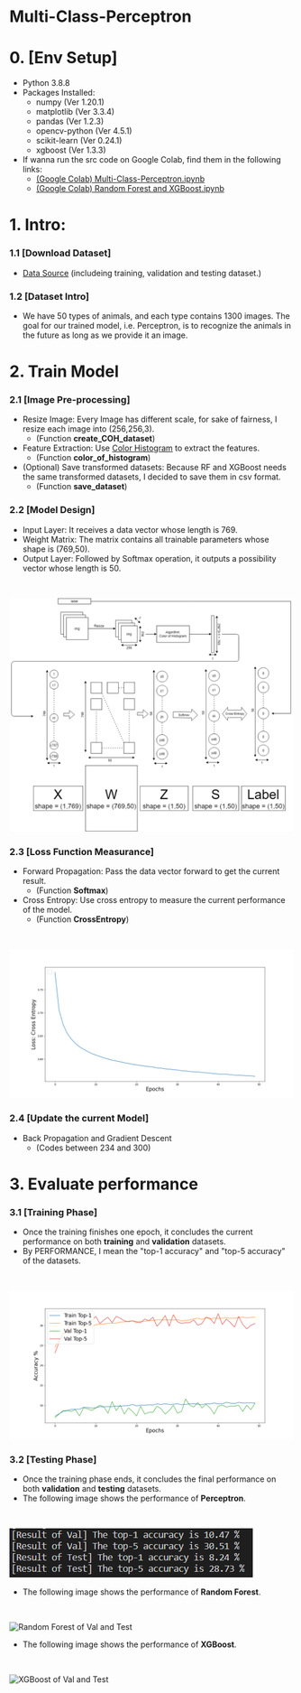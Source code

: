 # Multi-Class-Perceptron
# 0. [Env Setup]
* Python 3.8.8 
* Packages Installed:
    * numpy (Ver 1.20.1)
    * matplotlib (Ver 3.3.4) 
    * pandas (Ver 1.2.3)
    * opencv-python (Ver 4.5.1) 
    * scikit-learn  (Ver 0.24.1)
    * xgboost (Ver 1.3.3)
* If wanna run the src code on Google Colab, find them in the following links:
    * [(Google Colab) Multi-Class-Perceptron.ipynb](https://colab.research.google.com/drive/1J_7woxV6hS5JVgpAGht-3Frbg4heDeE3?authuser=2#scrollTo=fFvesDo5Ra2I)
    * [(Google Colab) Random Forest and XGBoost.ipynb](https://colab.research.google.com/drive/1YaMmLyFjPLGtt2uAehAegyTajFBzreHT?authuser=2#scrollTo=qDcFxtDZIBfX)

# 1. Intro:
### 1.1 [Download Dataset]
* [Data Source](https://drive.google.com/open?id=1kwYYWL67O0Dcbx3dvZIfbGg9NiHdyisr) (includeing training, validation and testing dataset.)
### 1.2 [Dataset Intro]
* We have 50 types of animals, and each type contains 1300 images. The goal for our trained model, i.e. Perceptron, is to recognize the animals in the future as long as we provide it an image.

# 2. Train Model
### 2.1 [Image Pre-processing]
* Resize Image: Every Image has different scale, for sake of fairness, I resize each image into (256,256,3).
    * (Function **create_COH_dataset**)
* Feature Extraction: Use [Color Histogram](https://en.wikipedia.org/wiki/Color_histogram) to extract the features.
    * (Function **color_of_histogram**)
* (Optional) Save transformed datasets: Because RF and XGBoost needs the same transformed datasets, I decided to save them in csv format.
    * (Function **save_dataset**)

### 2.2 [Model Design]
* Input Layer: It receives a data vector whose length is 769.
* Weight Matrix: The matrix contains all trainable parameters whose shape is (769,50).
* Output Layer: Followed by Softmax operation, it outputs a possibility vector whose length is 50.
<br>

![Structure of Perceptron](https://github.com/Ratherman/AI/blob/main/DeepLearning/HW1/imgs/structure_of_perceptron.png)

### 2.3 [Loss Function Measurance]
* Forward Propagation: Pass the data vector forward to get the current result.
    * (Function **Softmax**)
* Cross Entropy: Use cross entropy to measure the current performance of the model.
    * (Function **CrossEntropy**)
<br>

![Epoch and Loss](https://github.com/Ratherman/AI/blob/main/DeepLearning/HW1/imgs/Perceptron_Train_Loss.png)

### 2.4 [Update the current Model]
* Back Propagation and Gradient Descent
    * (Codes between 234 and 300)

# 3. Evaluate performance
### 3.1 [Training Phase]
* Once the training finishes one epoch, it concludes the current performance on both **training** and **validation** datasets.
* By PERFORMANCE, I mean the "top-1 accuracy" and "top-5 accuracy" of the datasets.
<br>

![Top 1 and Top 5 of Train and Val](https://github.com/Ratherman/AI/blob/main/DeepLearning/HW1/imgs/Perceptron_Train_Val_Acc_Record_Each_Epoch.png)
### 3.2 [Testing Phase]
* Once the training phase ends, it concludes the final performance on both **validation** and **testing** datasets.
* The following image shows the performance of **Perceptron**.
<br>

![Top 1 and Top 5 of Val and Test](https://github.com/Ratherman/AI/blob/main/DeepLearning/HW1/imgs/Perceptron_Test_Val_Acc.png)
* The following image shows the performance of **Random Forest**.
<br>

![Random Forest of Val and Test]()
* The following image shows the performance of **XGBoost**.
<br>

![XGBoost of Val and Test]()